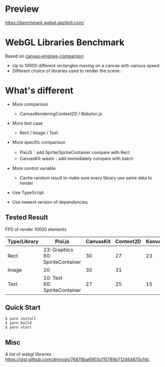 # Preview 

https://benchmark.webgl.gezilinll.com/

# WebGL Libraries Benchmark

Based on [canvas-engines-comparison](https://github.com/slaylines/canvas-engines-comparison)

- Up to 10000 different rectangles moving on a canvas with various speed
- Different choice of libraries used to render the scene :

# What's different

* More comparison
  * CanvasRenderingContext2D / Babylon.js

* More test case
  * Rect / Image / Text

* More specific comparison
  * PixiJS：add Sprite/SpriteContainer compare with Rect
  * CanvasKit-wasm：add immediately compare with batch
* More control variable
  * Cache random result to make sure every library use same data to render

* Use TypeScript
* Use newest version of dependencies

## Tested Result

FPS of render 10000 elements

| Type/Library | Pixi.js                                | CanvasKit | Context2D | Konva.js | Three.js         | Babylon.js       | Fabric.js | DOM  |
| ------------ | -------------------------------------- | --------- | --------- | -------- | ---------------- | ---------------- | --------- | ---- |
| Rect         | 23: Graphics<br />60: SpiriteContainer | 30        | 27        | 23       | 10(optimizable?) | 13(optimizable?) | 10        | 11   |
| Image        | 20                                     | 30        | 31        |          |                  |                  |           |      |
| Text         | 10: Text<br />60: SpiriteContainer     | 27        | 25        | 15       |                  |                  |           |      |

## Quick Start

```
$ yarn install
$ yarn build
$ yarn start
```

## Misc

A list of webgl libraries : https://gist.github.com/dmnsgn/76878ba6903cf15789b712464875cfdc
